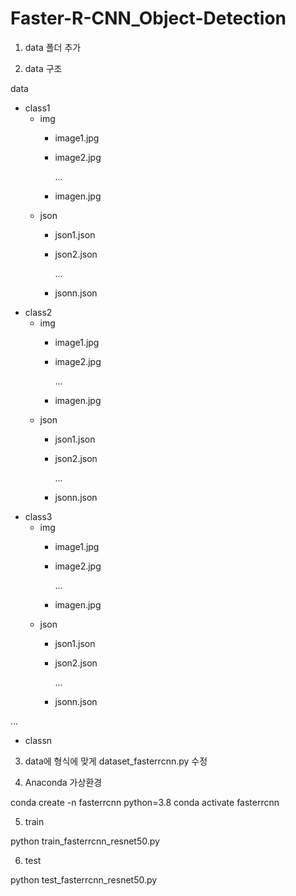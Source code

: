 # Faster-R-CNN_Object-Detection

1. data 폴더 추가

2. data 구조

data
- class1
  - img
    - image1.jpg
    - image2.jpg
      
      ...
    - imagen.jpg
  - json
      - json1.json
      - json2.json
        
        ...
      - jsonn.json
- class2
  - img
    - image1.jpg
    - image2.jpg
      
      ...
    - imagen.jpg
  - json
      - json1.json
      - json2.json
        
        ...
      - jsonn.json
- class3
  - img
    - image1.jpg
    - image2.jpg
      
      ...
    - imagen.jpg
  - json
      - json1.json
      - json2.json
        
        ...
      - jsonn.json
        
 ...

 
- classn


3. data에 형식에 맞게 dataset_fasterrcnn.py 수정


4. Anaconda 가상환경

conda create -n fasterrcnn python=3.8
conda activate fasterrcnn

5. train

python train_fasterrcnn_resnet50.py

6. test
   
python test_fasterrcnn_resnet50.py
